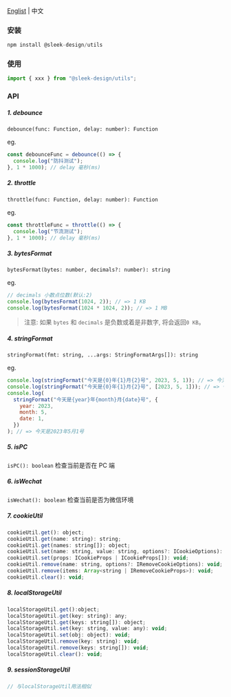 <a href="https://github.com/chutao-zhang/sleek-design-utils/tree/master#readme" target="_blank">Englist</a> | 中文

### 安装

```js
npm install @sleek-design/utils
```

### 使用

```js
import { xxx } from "@sleek-design/utils";
```

### API

##### 1. debounce

`debounce(func: Function, delay: number): Function`

eg.

```js
const debounceFunc = debounce(() => {
  console.log("防抖测试");
}, 1 * 1000); // delay 毫秒(ms)
```

##### 2. throttle

`throttle(func: Function, delay: number): Function`

eg.

```js
const throttleFunc = throttle(() => {
  console.log("节流测试");
}, 1 * 1000); // delay 毫秒(ms)
```

##### 3. bytesFormat

`bytesFormat(bytes: number, decimals?: number): string`

eg.

```js
// decimals 小数点位数(默认:2)
console.log(bytesFormat(1024, 2)); // => 1 KB
console.log(bytesFormat(1024 * 1024, 2)); // => 1 MB
```

> 注意: 如果 `bytes` 和 `decimals` 是负数或着是非数字, 将会返回`0 KB`。

##### 4. stringFormat

`stringFormat(fmt: string, ...args: StringFormatArgs[]): string`

eg.

```js
console.log(stringFormat("今天是{0}年{1}月{2}号", 2023, 5, 1)); // => 今天是2023年5月1号
console.log(stringFormat("今天是{0}年{1}月{2}号", [2023, 5, 1])); // => 今天是2023年5月1号
console.log(
  stringFormat("今天是{year}年{month}月{date}号", {
    year: 2023,
    month: 5,
    date: 1,
  })
); // => 今天是2023年5月1号
```

##### 5. isPC

`isPC(): boolean` 检查当前是否在 PC 端

##### 6. isWechat

`isWechat(): boolean` 检查当前是否为微信环境

##### 7. cookieUtil

```js
cookieUtil.get(): object;
cookieUtil.get(name: string): string;
cookieUtil.get(names: string[]): object;
cookieUtil.set(name: string, value: string, options?: ICookieOptions): void;
cookieUtil.set(props: ICookieProps | ICookieProps[]): void;
cookieUtil.remove(name: string, options?: IRemoveCookieOptions): void;
cookieUtil.remove(items: Array<string | IRemoveCookieProps>): void;
cookieUtil.clear(): void;
```

##### 8. localStorageUtil

```js
localStorageUtil.get():object;
localStorageUtil.get(key: string): any;
localStorageUtil.get(keys: string[]): object;
localStorageUtil.set(key: string, value: any): void;
localStorageUtil.set(obj: object): void;
localStorageUtil.remove(key: string): void;
localStorageUtil.remove(keys: string[]): void;
localStorageUtil.clear(): void;
```

##### 9. sessionStorageUtil

```js
// 与localStorageUtil用法相似
```
